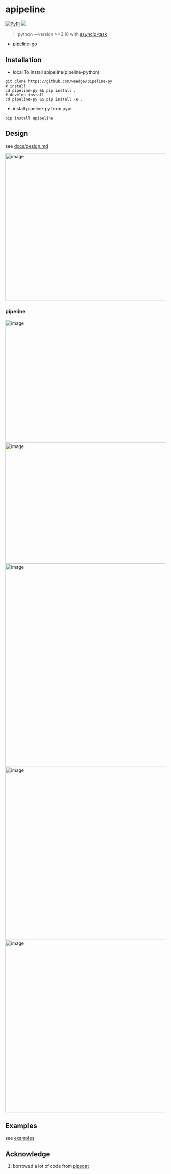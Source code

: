 <div align="center">
    <img src="https://github.com/user-attachments/assets/37c0d68d-c6d1-4e3b-a01e-d231c8ff36b6" alt="">
</div>

# apipeline
[![PyPI](https://img.shields.io/pypi/v/apipeline)](https://pypi.org/project/apipeline/)
<a href="https://app.commanddash.io/agent/github_ai-bot-pro_pipeline-py"><img src="https://img.shields.io/badge/AI-Code%20Agent-EB9FDA"></a>

> python --version >=3.10 with [asyncio-task](https://docs.python.org/3.11/library/asyncio-task.html)

- [pipeline-go](https://github.com/weedge/pipeline-go)

## Installation
- local To install apipeline(pipeline-python):
```
git clone https://github.com/weedge/pipeline-py
# install
cd pipeline-py && pip install .
# develop install
cd pipeline-py && pip install -e .
```
- install pipeline-py from pypi:
```
pip install apipeline
```

## Design
see [docs/design.md](https://github.com/weedge/pipeline-py/tree/main/docs/design.md)

<img width="1403" height="465" alt="image" src="https://github.com/user-attachments/assets/d6646922-0a80-4ded-9614-00891efd41c8" />

### pipeline
<img width="1440" height="387" alt="image" src="https://github.com/user-attachments/assets/1a190b65-ebe0-4c76-bcd5-f2513f2da5bb" />
<img width="1447" height="379" alt="image" src="https://github.com/user-attachments/assets/5a54cd3b-d543-495d-8b6d-e361f60cdd4d" />
<img width="1455" height="639" alt="image" src="https://github.com/user-attachments/assets/23ebb695-941a-4ec6-baef-077c1d00cf5b" />
<img width="1443" height="544" alt="image" src="https://github.com/user-attachments/assets/21a8c337-33f7-4378-88ec-0b50104e5808" />
<img width="1447" height="542" alt="image" src="https://github.com/user-attachments/assets/2c00c8d4-e5e3-4daa-8d7a-08ecf37fcf8a" />


## Examples
see [examples](https://github.com/weedge/pipeline-py/tree/main/examples)


## Acknowledge
1. borrowed a lot of code from [pipecat](https://github.com/pipecat-ai/pipecat.git)





